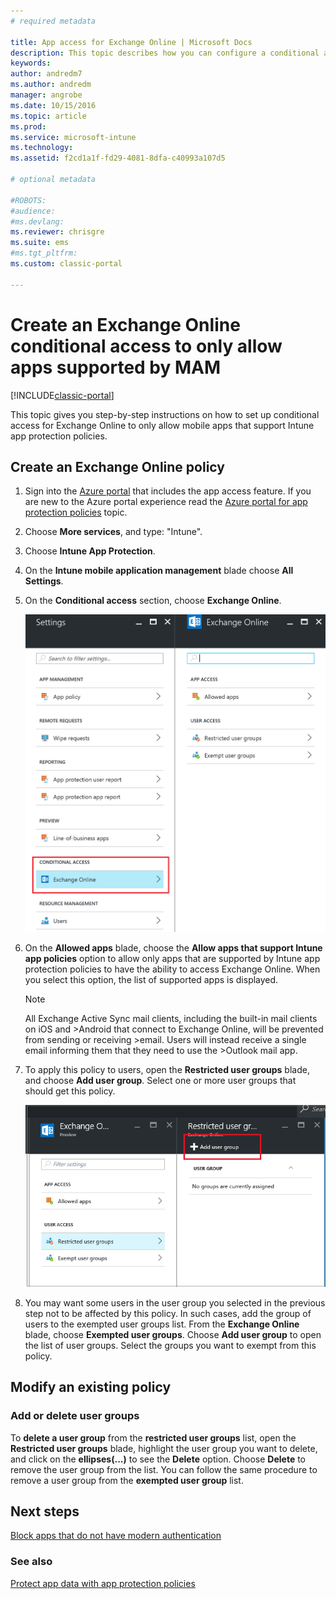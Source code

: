 ```yaml
---
# required metadata

title: App access for Exchange Online | Microsoft Docs
description: This topic describes how you can configure a conditional access policy for MAM apps.
keywords:
author: andredm7
ms.author: andredm
manager: angrobe
ms.date: 10/15/2016
ms.topic: article
ms.prod:
ms.service: microsoft-intune
ms.technology:
ms.assetid: f2cd1a1f-fd29-4081-8dfa-c40993a107d5

# optional metadata

#ROBOTS:
#audience:
#ms.devlang:
ms.reviewer: chrisgre
ms.suite: ems
#ms.tgt_pltfrm:
ms.custom: classic-portal

---
```


# Create an Exchange Online conditional access to only allow apps supported by MAM

[!INCLUDE[classic-portal](../includes/classic-portal.md)]

This topic gives you step-by-step instructions on how to set up conditional access for  Exchange Online to only allow mobile apps that support Intune app protection policies.


## Create an Exchange Online policy
1.  Sign into the [Azure portal](https://portal.azure.com) that includes the app access feature. If you
are new to the Azure portal experience read the [Azure portal for app protection policies](azure-portal-for-microsoft-intune-mam-policies.md) topic.

2.  Choose **More services**, and type: "Intune".

3.  Choose **Intune App Protection**.

4.  On the **Intune mobile application management** blade choose **All Settings**.

5.  On the **Conditional access** section, choose **Exchange Online**.

	![Screenshot of the settings blade showing the conditional access section wiht Exchange Online option highlighted](../media/MAM-conditional-access-1.png)

6. On the **Allowed apps** blade, choose the **Allow apps that support Intune app policies** option to allow only apps that are supported by Intune app protection policies to have the ability to access Exchange Online. When you select this option, the list of supported apps is displayed.

	>[!NOTE]
	>All Exchange Active Sync mail clients, including the built-in mail clients on iOS and >Android that connect to Exchange Online, will be prevented from sending or receiving >email. Users will instead receive a single email informing them that they need to use the >Outlook mail app.

7. To apply this policy to users, open the **Restricted user groups** blade, and choose **Add user group**. Select one or more user groups that should get this policy.

	![Screenshot of the restricted user group blade with add user group option highlighted](../media/mam-ca-add-user-group.png)

8. You may want some users in the user group you selected in the previous step not to be affected by this policy. In such cases, add the group of users to the exempted user groups list. From the **Exchange Online** blade, choose **Exempted user groups**. Choose **Add user group** to open the list of user groups. Select the groups you want to exempt from this policy.  

## Modify an existing policy
### Add or delete user groups

To **delete a user group** from the **restricted user groups** list, open the **Restricted user groups** blade, highlight the user group you want to delete, and click on the **ellipses(...)** to see the **Delete** option. Choose **Delete** to remove the user group from the list. You can follow the same procedure to remove a user group from the **exempted user group** list.


## Next steps
[Block apps that do not have modern authentication](block-apps-with-no-modern-authentication.md)
### See also
[Protect app data with app protection policies](protect-app-data-using-mobile-app-management-policies-with-microsoft-intune.md)
